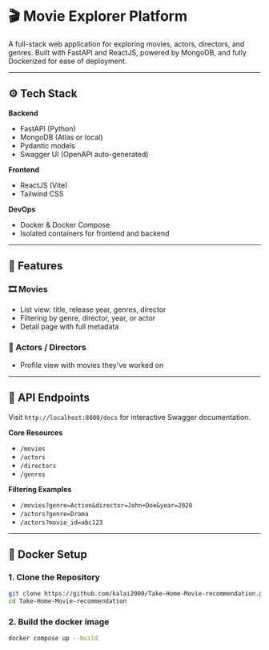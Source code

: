 # 🎬 Movie Explorer Platform

A full-stack web application for exploring movies, actors, directors, and genres. Built with FastAPI and ReactJS, powered by MongoDB, and fully Dockerized for ease of deployment.

---

## ⚙️ Tech Stack

**Backend**
- FastAPI (Python)
- MongoDB (Atlas or local)
- Pydantic models
- Swagger UI (OpenAPI auto-generated)

**Frontend**
- ReactJS (Vite)
- Tailwind CSS

**DevOps**
- Docker & Docker Compose
- Isolated containers for frontend and backend

---

## 🚀 Features

### 🎞️ Movies
- List view: title, release year, genres, director
- Filtering by genre, director, year, or actor
- Detail page with full metadata

### 👤 Actors / Directors
- Profile view with movies they've worked on

---

## 🔌 API Endpoints

Visit `http://localhost:8000/docs` for interactive Swagger documentation.

**Core Resources**
- `/movies`
- `/actors`
- `/directors`
- `/genres`

**Filtering Examples**
- `/movies?genre=Action&director=John+Doe&year=2020`
- `/actors?genre=Drama`
- `/actors?movie_id=abc123`

---

## 🐳 Docker Setup

### 1. Clone the Repository

```bash
git clone https://github.com/kalai2000/Take-Home-Movie-recommendation.git
cd Take-Home-Movie-recommendation
```


### 2. Build the docker image 
```bash
docker compose up --build
```

